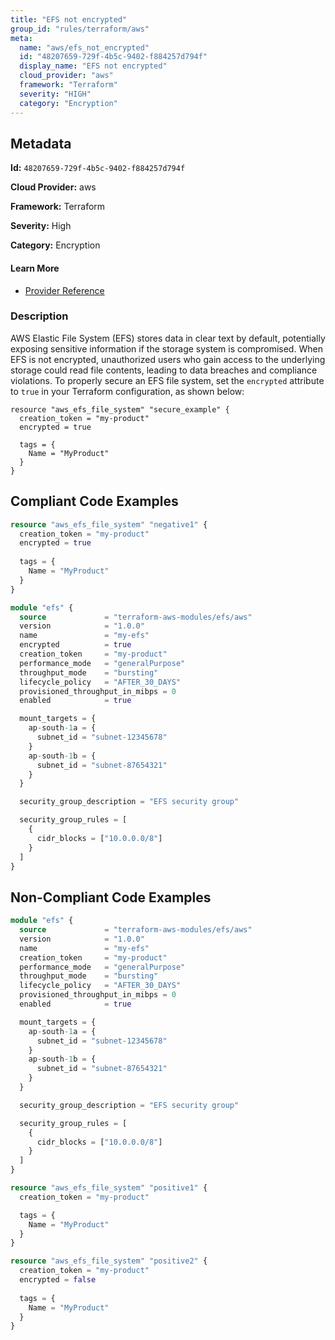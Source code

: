 ```yaml
---
title: "EFS not encrypted"
group_id: "rules/terraform/aws"
meta:
  name: "aws/efs_not_encrypted"
  id: "48207659-729f-4b5c-9402-f884257d794f"
  display_name: "EFS not encrypted"
  cloud_provider: "aws"
  framework: "Terraform"
  severity: "HIGH"
  category: "Encryption"
---
```

## Metadata

**Id:** `48207659-729f-4b5c-9402-f884257d794f`

**Cloud Provider:** aws

**Framework:** Terraform

**Severity:** High

**Category:** Encryption

#### Learn More

 - [Provider Reference](https://registry.terraform.io/providers/hashicorp/aws/latest/docs/resources/efs_file_system#encrypted)

### Description

 AWS Elastic File System (EFS) stores data in clear text by default, potentially exposing sensitive information if the storage system is compromised. When EFS is not encrypted, unauthorized users who gain access to the underlying storage could read file contents, leading to data breaches and compliance violations. To properly secure an EFS file system, set the `encrypted` attribute to `true` in your Terraform configuration, as shown below:

```hcl
resource "aws_efs_file_system" "secure_example" {
  creation_token = "my-product"
  encrypted = true
  
  tags = {
    Name = "MyProduct"
  }
}
```


## Compliant Code Examples
```terraform
resource "aws_efs_file_system" "negative1" {
  creation_token = "my-product"
  encrypted = true
  
  tags = {
    Name = "MyProduct"
  }
}
```

```terraform
module "efs" {
  source             = "terraform-aws-modules/efs/aws"
  version            = "1.0.0"
  name               = "my-efs"
  encrypted          = true
  creation_token     = "my-product"
  performance_mode   = "generalPurpose"
  throughput_mode    = "bursting"
  lifecycle_policy   = "AFTER_30_DAYS"
  provisioned_throughput_in_mibps = 0
  enabled            = true

  mount_targets = {
    ap-south-1a = {
      subnet_id = "subnet-12345678"
    }
    ap-south-1b = {
      subnet_id = "subnet-87654321"
    }
  }

  security_group_description = "EFS security group"

  security_group_rules = [
    {
      cidr_blocks = ["10.0.0.0/8"]
    }
  ]
}
```
## Non-Compliant Code Examples
```terraform
module "efs" {
  source             = "terraform-aws-modules/efs/aws"
  version            = "1.0.0"
  name               = "my-efs"
  creation_token     = "my-product"
  performance_mode   = "generalPurpose"
  throughput_mode    = "bursting"
  lifecycle_policy   = "AFTER_30_DAYS"
  provisioned_throughput_in_mibps = 0
  enabled            = true

  mount_targets = {
    ap-south-1a = {
      subnet_id = "subnet-12345678"
    }
    ap-south-1b = {
      subnet_id = "subnet-87654321"
    }
  }

  security_group_description = "EFS security group"

  security_group_rules = [
    {
      cidr_blocks = ["10.0.0.0/8"]
    }
  ]
}
```

```terraform
resource "aws_efs_file_system" "positive1" {
  creation_token = "my-product"

  tags = {
    Name = "MyProduct"
  }
}

resource "aws_efs_file_system" "positive2" {
  creation_token = "my-product"
  encrypted = false
  
  tags = {
    Name = "MyProduct"
  }
}
```